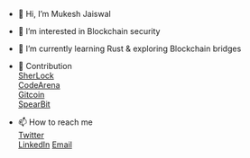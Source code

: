 - 👋 Hi, I’m Mukesh Jaiswal

- 👀 I’m interested in Blockchain security

- 🌱 I’m currently learning Rust & exploring Blockchain bridges

- 👷 Contribution <br>
   <a href = "https://sherlock.xyz/"> SherLock</a>
   <br>
   <a href = "https://code4rena.com/leaderboard" >CodeArena</a>
   <br>
   <a href = "https://gitcoin.co/mukeshjaiswal01/portfolio">Gitcoin </a>
   <br>
   <a href = "#"> SpearBit </a> 
   <br>
 
     

-  📫 How to reach me    <br>
  <a href = "https://twitter.com/MukeshJ_eth">Twitter</a> <br>
  <a href = "https://www.linkedin.com/in/mukesh-jaiswal-blockchaindeveloper/">LinkedIn</a> 
  <a href = "https://mail.google.com/mail/u/0/"> Email</a>

<!---
MukeshJaiswal01/MukeshJaiswal01 is a ✨ special ✨ repository because its `README.md` (this file) appears on your GitHub profile.
You can click the Preview link to take a look at your changes.
--->
